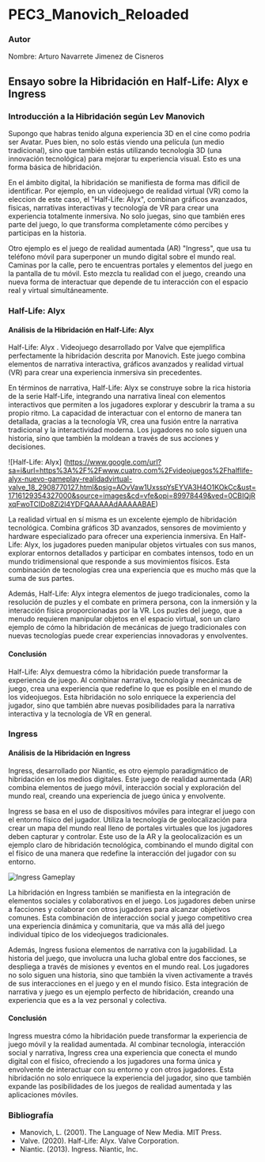 # PEC3_Manovich_Reloaded
### Autor
Nombre: Arturo Navarrete Jimenez de Cisneros

## Ensayo sobre la Hibridación en Half-Life: Alyx e Ingress

### Introducción a la Hibridación según Lev Manovich

Supongo que habras tenido alguna experiencia 3D en el cine como podria ser Avatar. Pues bien, no solo estás viendo una película (un medio tradicional), sino que también estás utilizando tecnología 3D (una innovación tecnológica) para mejorar tu experiencia visual. Esto es una forma básica de hibridación.

En el ámbito digital, la hibridación se manifiesta de forma mas dificil de identificar. Por ejemplo, en un videojuego de realidad virtual (VR) como la eleccion de este caso, el  "Half-Life: Alyx", combinan gráficos avanzados, fisicas, narrativas interactivas y tecnología de VR para crear una experiencia totalmente inmersiva. No solo juegas, sino que también eres parte del juego, lo que transforma completamente cómo percibes y participas en la historia.

Otro ejemplo es el juego de realidad aumentada (AR) "Ingress", que usa tu teléfono móvil para superponer un mundo digital sobre el mundo real. Caminas por la calle, pero te encuentras portales y elementos del juego en la pantalla de tu móvil. Esto mezcla tu realidad con el juego, creando una nueva forma de interactuar que depende de tu interacción con el espacio real y virtual simultáneamente.

### Half-Life: Alyx

#### Análisis de la Hibridación en Half-Life: Alyx

Half-Life: Alyx . Videojuego desarrollado por Valve que ejemplifica perfectamente la hibridación descrita por Manovich. Este juego combina elementos de narrativa interactiva, gráficos avanzados y realidad virtual (VR) para crear una experiencia inmersiva sin precedentes.

En términos de narrativa, Half-Life: Alyx se construye sobre la rica historia de la serie Half-Life, integrando una narrativa lineal con elementos interactivos que permiten a los jugadores explorar y descubrir la trama a su propio ritmo. La capacidad de interactuar con el entorno de manera tan detallada, gracias a la tecnología VR, crea una fusión entre la narrativa tradicional y la interactividad moderna. Los jugadores no solo siguen una historia, sino que también la moldean a través de sus acciones y decisiones.

![Half-Life: Alyx] (https://www.google.com/url?sa=i&url=https%3A%2F%2Fwww.cuatro.com%2Fvideojuegos%2Fhalflife-alyx-nuevo-gameplay-realidadvirtual-valve_18_2908770127.html&psig=AOvVaw1UxsspYsEYVA3H4O1KOkCc&ust=1716129354327000&source=images&cd=vfe&opi=89978449&ved=0CBIQjRxqFwoTCIDo8Zi2l4YDFQAAAAAdAAAAABAE)

La realidad virtual en sí misma es un excelente ejemplo de hibridación tecnológica. Combina gráficos 3D avanzados, sensores de movimiento y hardware especializado para ofrecer una experiencia inmersiva. En Half-Life: Alyx, los jugadores pueden manipular objetos virtuales con sus manos, explorar entornos detallados y participar en combates intensos, todo en un mundo tridimensional que responde a sus movimientos físicos. Esta combinación de tecnologías crea una experiencia que es mucho más que la suma de sus partes.

Además, Half-Life: Alyx integra elementos de juego tradicionales, como la resolución de puzles y el combate en primera persona, con la inmersión y la interacción física proporcionadas por la VR. Los puzles del juego, que a menudo requieren manipular objetos en el espacio virtual, son un claro ejemplo de cómo la hibridación de mecánicas de juego tradicionales con nuevas tecnologías puede crear experiencias innovadoras y envolventes.

#### Conclusión

Half-Life: Alyx demuestra cómo la hibridación puede transformar la experiencia de juego. Al combinar narrativa, tecnología y mecánicas de juego, crea una experiencia que redefine lo que es posible en el mundo de los videojuegos. Esta hibridación no solo enriquece la experiencia del jugador, sino que también abre nuevas posibilidades para la narrativa interactiva y la tecnología de VR en general.

### Ingress

#### Análisis de la Hibridación en Ingress

Ingress, desarrollado por Niantic, es otro ejemplo paradigmático de hibridación en los medios digitales. Este juego de realidad aumentada (AR) combina elementos de juego móvil, interacción social y exploración del mundo real, creando una experiencia de juego única y envolvente.

Ingress se basa en el uso de dispositivos móviles para integrar el juego con el entorno físico del jugador. Utiliza la tecnología de geolocalización para crear un mapa del mundo real lleno de portales virtuales que los jugadores deben capturar y controlar. Este uso de la AR y la geolocalización es un ejemplo claro de hibridación tecnológica, combinando el mundo digital con el físico de una manera que redefine la interacción del jugador con su entorno.

![Ingress Gameplay](https://upload.wikimedia.org/wikipedia/commons/c/c5/Ingress_Niantic.jpg)

La hibridación en Ingress también se manifiesta en la integración de elementos sociales y colaborativos en el juego. Los jugadores deben unirse a facciones y colaborar con otros jugadores para alcanzar objetivos comunes. Esta combinación de interacción social y juego competitivo crea una experiencia dinámica y comunitaria, que va más allá del juego individual típico de los videojuegos tradicionales.

Además, Ingress fusiona elementos de narrativa con la jugabilidad. La historia del juego, que involucra una lucha global entre dos facciones, se despliega a través de misiones y eventos en el mundo real. Los jugadores no solo siguen una historia, sino que también la viven activamente a través de sus interacciones en el juego y en el mundo físico. Esta integración de narrativa y juego es un ejemplo perfecto de hibridación, creando una experiencia que es a la vez personal y colectiva.

#### Conclusión

Ingress muestra cómo la hibridación puede transformar la experiencia de juego móvil y la realidad aumentada. Al combinar tecnología, interacción social y narrativa, Ingress crea una experiencia que conecta el mundo digital con el físico, ofreciendo a los jugadores una forma única y envolvente de interactuar con su entorno y con otros jugadores. Esta hibridación no solo enriquece la experiencia del jugador, sino que también expande las posibilidades de los juegos de realidad aumentada y las aplicaciones móviles.

### Bibliografía

- Manovich, L. (2001). The Language of New Media. MIT Press.
- Valve. (2020). Half-Life: Alyx. Valve Corporation.
- Niantic. (2013). Ingress. Niantic, Inc.

